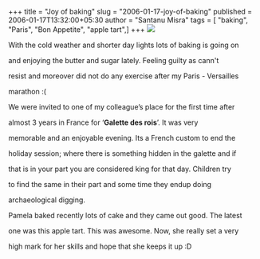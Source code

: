 +++
title = "Joy of baking"
slug = "2006-01-17-joy-of-baking"
published = 2006-01-17T13:32:00+05:30
author = "Santanu Misra"
tags = [ "baking", "Paris", "Bon Appetite", "apple tart",]
+++
[![](../images/thumbnails/2006-01-17-joy-of-baking-apple-tart.jpg)](../images/2006-01-17-joy-of-baking-apple-tart.jpg)

With the cold weather and shorter day lights lots of baking is going on
and enjoying the butter and sugar lately. Feeling guilty as cann't
resist and moreover did not do any exercise after my Paris - Versailles
marathon :(

We were invited to one of my colleague’s place for the first time after
almost 3 years in France for ‘**Galette des rois**’. It was very
memorable and an enjoyable evening. Its a French custom to end the
holiday session; where there is something hidden in the galette and if
that is in your part you are considered king for that day. Children try
to find the same in their part and some time they endup doing
archaeological digging.

Pamela baked recently lots of cake and they came out good. The latest
one was this apple tart. This was awesome. Now, she really set a very
high mark for her skills and hope that she keeps it up :D
